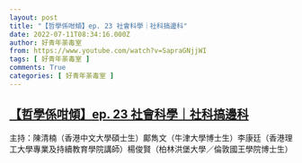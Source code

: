 ```yaml
---
layout: post
title: "【哲學係咁傾】ep. 23 社會科學｜社科搞邊科"
date: 2022-07-11T08:34:16.000Z
author: 好青年荼毒室
from: https://www.youtube.com/watch?v=SapraGNjjWI
tags: [ 好青年荼毒室 ]
comments: True
categories: [ 好青年荼毒室 ]
---
```

<!--1657528456000-->
[【哲學係咁傾】ep. 23 社會科學｜社科搞邊科](https://www.youtube.com/watch?v=SapraGNjjWI)
------

<div>
主持：陳清楠（香港中文大學碩士生）鄺雋文（牛津大學博士生）李康廷（香港理工大學專業及持續教育學院講師）楊俊賢（柏林洪堡大學／倫敦國王學院博士生）
</div>
